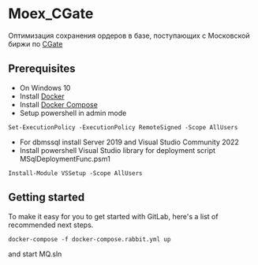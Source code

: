 # Moex_CGate

Оптимизация сохранения ордеров в базе, поступающих с Московской биржи по 
[CGate](https://ftp.moex.com/pub/ClientsAPI/Spectra/CGate)

## Prerequisites
- On Windows 10
- Install [Docker](https://www.docker.com/)
- Install [Docker Compose](https://docs.docker.com/compose/install/)
- Setup powershell in admin mode
```
Set-ExecutionPolicy -ExecutionPolicy RemoteSigned -Scope AllUsers
```
- For dbmssql install Server 2019 and Visual Studio Community 2022
- Install powershell Visual Studio library for deployment script MSqlDeploymentFunc.psm1
```
Install-Module VSSetup -Scope AllUsers
```

## Getting started

To make it easy for you to get started with GitLab, here's a list of recommended next steps.

```
docker-compose -f docker-compose.rabbit.yml up
```
and start MQ.sln
